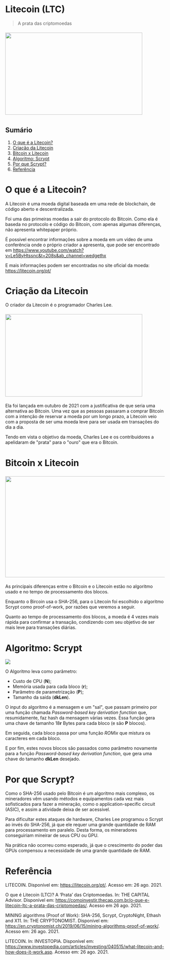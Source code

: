 # Litecoin (LTC)
> A prata das criptomoedas 

<img src="https://blog.flashift.app/wp-content/uploads/2021/08/pexels-roger-brown-5435847.jpg" style="width: 433px; height: 260.684px; margin: 6.60816px 0px;">


## Sumário

1. [O que é a Litecoin?](#1)
2. [Criação da Litecoin](#2)
3. [Bitcoin x Litecoin](#3)
4. [Algoritmo: Scrypt](#4)
5. [Por que Scrypt?](#5)
6. [Referência](#6)

<a id='1'></a>

# O que é a Litecoin?

A Litecoin é uma moeda digital baseada em uma rede de blockchain, de código aberto e descentralizada.

Foi uma das primeiras moedas a sair do protocolo do Bitcoin. 
Como ela é baseda no protocolo e código do Bitcoin, com apenas algumas diferenças, não apresenta whitepaper próprio.

É possível encontrar informações sobre a moeda em um vídeo de uma conferência onde o próprio criador a apresenta, que pode ser encontrado em https://www.youtube.com/watch?v=Le5ByHtssnc&t=208s&ab_channel=wedgethx

E mais informações podem ser encontradas no site oficial da moeda: https://litecoin.org/pt/

<a id='2'></a>

# Criação da Litecoin

O criador da Litecoin é o programador Charles Lee.

<img src="https://d179wquxaeob5f.cloudfront.net/wp-content/uploads/2018/08/charlie-lee-litecoin.jpg" style="width: 433px; height: 260.684px; margin: 6.60816px 0px;">

Ela foi lançada em outubro de 2021 com a justificativa de que seria uma alternativa ao Bitcoin. Uma vez que as pessoas passaram a comprar Bitcoin com a intenção de reservar a moeda por um longo prazo, a Litecoin veio com a proposta de ser uma moeda leve para ser usada em transações do dia a dia.

Tendo em vista o objetivo da moeda, Charles Lee e os contribuidores a apelidaram de "prata" para o "ouro" que era o Bitcoin.

<a id='3'></a>

# Bitcoin x Litecoin

<img src="https://static.seekingalpha.com/uploads/2017/11/29/2312271-1511971085402607_origin.png" style="width: 600px; height: 320px; margin: 6.60816px 0px;">

As principais diferenças entre o Bitcoin e o Litecoin estão no algoritmo usado e no tempo de processamento dos blocos.

Enquanto o Bircoin usa o SHA-256, para o Litecoin foi escolhido o algoritmo Scrypt como proof-of-work, por razões que veremos a seguir.

Quanto ao tempo de processamento dos blocos, a moeda é 4 vezes mais rápida para confirmar a transação, condizendo com seu objetivo de ser mais leve para transações diárias.

<a id='4'></a>

# Algoritmo: Scrypt

<img src="https://en.cryptonomist.ch/wp-content/uploads/2019/06/Proof-of-work-Scrypt-1-696x836.png">

O Algoritmo leva como parâmetro:
- Custo de CPU (**N**);
- Memória usada para cada bloco (**r**);
- Parâmetro de parametrização (**P**);
- Tamanho da saída (**dkLen**).

O input do algoritmo é a mensagem e um "sal", que passam primeiro por uma função chamada *Password-based key derivation function* que, resumidamente, faz hash da mensagem várias vezes. 
Essa função gera uma chave de tamanho 18**r** Bytes para cada bloco (e são **P** blocos).

Em seguida, cada bloco passa por uma função *ROMix* que mistura os caracteres em cada bloco.

E por fim, estes novos blocos são passados como parâmetro novamente para a função *Password-based key derivation function*, que gera uma chave do tamanho **dkLen** desejado.

<a id='5'></a>

# Por que Scrypt?

Como o SHA-256 usado pelo Bitcoin é um algoritmo mais complexo, os mineradores vêm usando métodos e equipamentos cada vez mais sofisticados para fazer a mineração, como o application-specific circuit (ASIC), e assim a atividade deixa de ser acessível.

Para dificultar estes ataques de hardware, Charles Lee programou o Scrypt ao invés do SHA-256, já que ele requer uma grande quantidade de RAM para processamento em paralelo.
Desta forma, os mineradores conseguiriam mineirar de seus CPU ou GPU. 

Na prática não ocorreu como esperado, já que o crescimento do poder das GPUs compensou a necessidade de uma grande quantidade de RAM.

<a id='6'></a>

# Referência

LITECOIN. Disponível em: https://litecoin.org/pt/. Acesso em: 26 ago. 2021.

O que é Litecoin (LTC)? A ‘Prata’ das Criptomoedas. In: THE CAPITAL Advisor. Disponível em: https://comoinvestir.thecap.com.br/o-que-e-litecoin-ltc-a-prata-das-criptomoedas/. Acesso em 26 ago. 2021.

MINING  algorithms (Proof of Work): SHA-256, Scrypt, CryptoNight, Ethash and X11. In: THE CRYPTONOMIST. Disponível em: https://en.cryptonomist.ch/2019/06/15/mining-algorithms-proof-of-work/.  Acesso em: 26 ago. 2021.

LITECOIN. In: INVESTOPIA. Disponível em: https://www.investopedia.com/articles/investing/040515/what-litecoin-and-how-does-it-work.asp. Acesso em: 26 ago. 2021.





  
  











